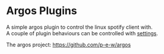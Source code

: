 # Argos Plugins

A simple argos plugin to control the linux spotify client with.  
A couple of plugin behaviours can be controlled with [settings](./settings/spotify).

The argos project: https://github.com/p-e-w/argos

